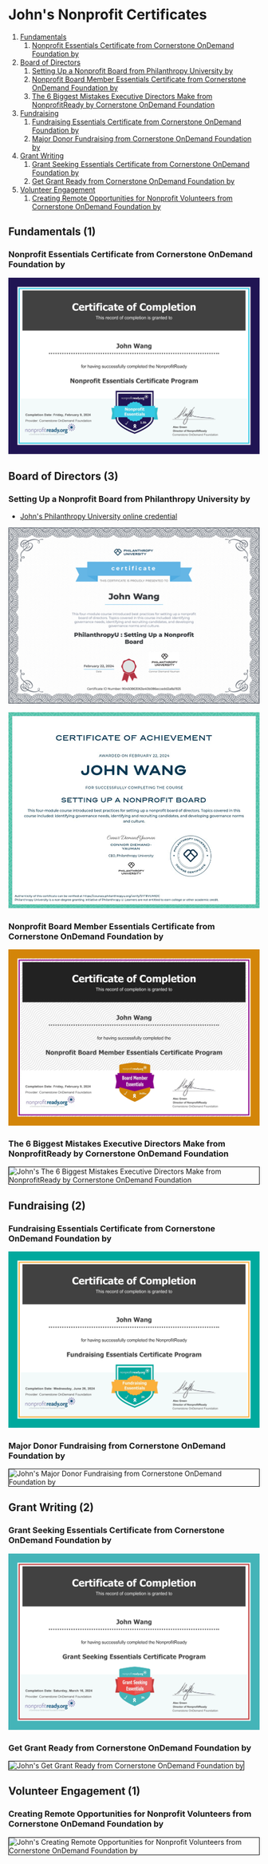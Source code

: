 # John's Nonprofit Certificates
1. [Fundamentals](#fundamentals-1)
    1. [Nonprofit Essentials Certificate from Cornerstone OnDemand Foundation by](#nonprofit-essentials-certificate-from-cornerstone-ondemand-foundation-by)
1. [Board of Directors](#board-of-directors-3)
    1. [Setting Up a Nonprofit Board from Philanthropy University by](#setting-up-a-nonprofit-board-from-philanthropy-university-by)
    1. [Nonprofit Board Member Essentials Certificate from Cornerstone OnDemand Foundation by](#nonprofit-board-member-essentials-certificate-from-cornerstone-ondemand-foundation-by)
    1. [The 6 Biggest Mistakes Executive Directors Make from NonprofitReady by Cornerstone OnDemand Foundation](#the-6-biggest-mistakes-executive-directors-make-from-nonprofitready-by-cornerstone-ondemand-foundation)
1. [Fundraising](#fundraising-2)
    1. [Fundraising Essentials Certificate from Cornerstone OnDemand Foundation by](#fundraising-essentials-certificate-from-cornerstone-ondemand-foundation-by)
    1. [Major Donor Fundraising from Cornerstone OnDemand Foundation by](#major-donor-fundraising-from-cornerstone-ondemand-foundation-by)
1. [Grant Writing](#grant-writing-2)
    1. [Grant Seeking Essentials Certificate from Cornerstone OnDemand Foundation by](#grant-seeking-essentials-certificate-from-cornerstone-ondemand-foundation-by)
    1. [Get Grant Ready from Cornerstone OnDemand Foundation by](#get-grant-ready-from-cornerstone-ondemand-foundation-by)
1. [Volunteer Engagement](#volunteer-engagement-1)
    1. [Creating Remote Opportunities for Nonprofit Volunteers from Cornerstone OnDemand Foundation by](#creating-remote-opportunities-for-nonprofit-volunteers-from-cornerstone-ondemand-foundation-by)
## Fundamentals (1)
### Nonprofit Essentials Certificate from Cornerstone OnDemand Foundation by 

![John's Nonprofit Essentials Certificate from Cornerstone OnDemand Foundation by](cert_nonprofit_nonprofit-essentials_nonprofitready-org_cert_2024-02-09.png)

## Board of Directors (3)
### Setting Up a Nonprofit Board from Philanthropy University by 
* [John's Philanthropy University online credential](https://courses.philanthropyu.org/certificates/90450863063e40b086eccedd2a8a1925)

![John's Setting Up a Nonprofit Board from Philanthropy University by](cert_nonprofit_board_setting-up-a-nonprofit-board_philanthropy-university_cert-90450863063e40b086eccedd2a8a1925_2024-02-22_dl-2024-07-27.png)

![John's Setting Up a Nonprofit Board from Philanthropy University by](cert_nonprofit_board_setting-up-a-nonprofit-board_philanthropy-university_cert-SYTRVUMIDC_2024-02-22_1000x.png)

### Nonprofit Board Member Essentials Certificate from Cornerstone OnDemand Foundation by 

![John's Nonprofit Board Member Essentials Certificate from Cornerstone OnDemand Foundation by](cert_nonprofit_nonprofit-board-member-essentials_nonprofitready-org_cert_2024-02-09.png)

### The 6 Biggest Mistakes Executive Directors Make from NonprofitReady by Cornerstone OnDemand Foundation

<img src="../cert_boardofdirectors_the-6-biggest-mistakes-executive-directors-make_nonprofitready_cornerstone_2024-06-11.png" alt="John's The 6 Biggest Mistakes Executive Directors Make from NonprofitReady by Cornerstone OnDemand Foundation" style="border:1px solid #000000" />

## Fundraising (2)
### Fundraising Essentials Certificate from Cornerstone OnDemand Foundation by 

![John's Fundraising Essentials Certificate from Cornerstone OnDemand Foundation by](cert_nonprofit_fundraising-essentials_cornerstone_2024-06-26.png)

### Major Donor Fundraising from Cornerstone OnDemand Foundation by 

<img src="../cert_fundraising_major-donor-fundraising_cornerstone_2024-03-13.png" alt="John's Major Donor Fundraising from Cornerstone OnDemand Foundation by " style="border:1px solid #000000" />

## Grant Writing (2)
### Grant Seeking Essentials Certificate from Cornerstone OnDemand Foundation by 

![John's Grant Seeking Essentials Certificate from Cornerstone OnDemand Foundation by](cert_fundraising_grant-seeking-essentials-certificate-program_cornerstone_2024-03-16.png)

### Get Grant Ready from Cornerstone OnDemand Foundation by 

<img src="../cert_fundraising_get-grant-ready_cornerstone_2024-03-14.png" alt="John's Get Grant Ready from Cornerstone OnDemand Foundation by " style="border:1px solid #000000" />

## Volunteer Engagement (1)
### Creating Remote Opportunities for Nonprofit Volunteers from Cornerstone OnDemand Foundation by 

<img src="../cert_nonprofit_creating-remote-opportunities-for-nonprofit-volunteers_cornerstone_2024-03-18.png" alt="John's Creating Remote Opportunities for Nonprofit Volunteers from Cornerstone OnDemand Foundation by " style="border:1px solid #000000" />

